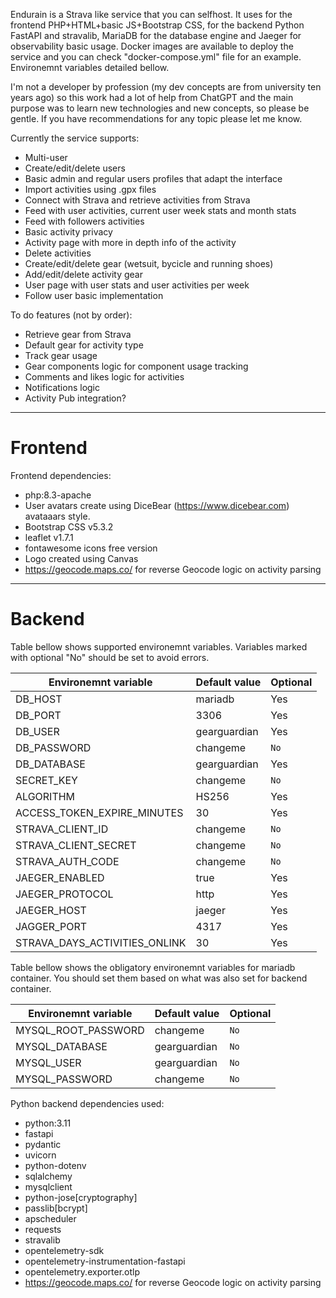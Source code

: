 Endurain is a Strava like service that you can selfhost.
It uses for the frontend PHP+HTML+basic JS+Bootstrap CSS, for the backend Python FastAPI and stravalib, MariaDB for the database engine and Jaeger for observability basic usage. 
Docker images are available to deploy the service and you can check "docker-compose.yml" file for an example. Environemnt variables detailed bellow.

I'm not a developer by profession (my dev concepts are from university ten years ago) so this work had a lot of help from ChatGPT and the main purpose was to learn new technologies and new concepts, so please be gentle.
If you have recommendations for any topic please let me know.

Currently the service supports:
 - Multi-user
 - Create/edit/delete users
 - Basic admin and regular users profiles that adapt the interface
 - Import activities using .gpx files
 - Connect with Strava and retrieve activities from Strava
 - Feed with user activities, current user week stats and month stats
 - Feed with followers activities
 - Basic activity privacy
 - Activity page with more in depth info of the activity
 - Delete activities
 - Create/edit/delete gear (wetsuit, bycicle and running shoes)
 - Add/edit/delete activity gear
 - User page with user stats and user activities per week
 - Follow user basic implementation

To do features (not by order):
 - Retrieve gear from Strava
 - Default gear for activity type
 - Track gear usage
 - Gear components logic for component usage tracking
 - Comments and likes logic for activities
 - Notifications logic
 - Activity Pub integration?
---
# Frontend


Frontend dependencies:
 - php:8.3-apache
 - User avatars create using DiceBear (https://www.dicebear.com) avataaars style.
 - Bootstrap CSS v5.3.2
 - leaflet v1.7.1
 - fontawesome icons free version
 - Logo created using Canvas
 - https://geocode.maps.co/ for reverse Geocode logic on activity parsing
---
# Backend

Table bellow shows supported environemnt variables. Variables marked with optional "No" should be set to avoid errors.

Environemnt variable  | Default value | Optional
--- | --- | ---
DB_HOST | mariadb | Yes
DB_PORT | 3306 | Yes
DB_USER | gearguardian | Yes
DB_PASSWORD | changeme | `No`
DB_DATABASE | gearguardian | Yes
SECRET_KEY | changeme | `No`
ALGORITHM | HS256 | Yes
ACCESS_TOKEN_EXPIRE_MINUTES | 30 | Yes
STRAVA_CLIENT_ID | changeme | `No`
STRAVA_CLIENT_SECRET | changeme | `No`
STRAVA_AUTH_CODE | changeme | `No`
JAEGER_ENABLED | true | Yes
JAEGER_PROTOCOL | http | Yes
JAEGER_HOST | jaeger | Yes
JAGGER_PORT | 4317 | Yes
STRAVA_DAYS_ACTIVITIES_ONLINK | 30 | Yes

Table bellow shows the obligatory environemnt variables for mariadb container. You should set them based on what was also set for backend container.

Environemnt variable  | Default value | Optional
--- | --- | ---
MYSQL_ROOT_PASSWORD | changeme | `No`
MYSQL_DATABASE | gearguardian | `No`
MYSQL_USER | gearguardian | `No`
MYSQL_PASSWORD | changeme | `No`

Python backend dependencies used:
 - python:3.11
 - fastapi
 - pydantic
 - uvicorn
 - python-dotenv
 - sqlalchemy
 - mysqlclient
 - python-jose[cryptography]
 - passlib[bcrypt]
 - apscheduler
 - requests
 - stravalib
 - opentelemetry-sdk
 - opentelemetry-instrumentation-fastapi
 - opentelemetry.exporter.otlp
 - https://geocode.maps.co/ for reverse Geocode logic on activity parsing